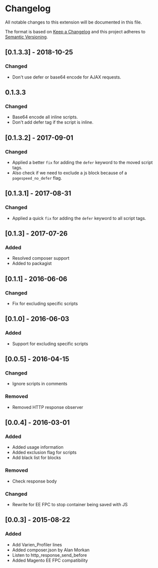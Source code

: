 # Changelog
All notable changes to this extension will be documented in this file.

The format is based on [Keep a Changelog](http://keepachangelog.com/en/1.0.0/)
and this project adheres to [Semantic Versioning](http://semver.org/spec/v2.0.0.html).

## [0.1.3.3] - 2018-10-25
### Changed
- Don't use defer or base64 encode for AJAX requests.

## 0.1.3.3
### Changed
- Base64 encode all inline scripts.
- Don't add defer tag if the script is inline.

## [0.1.3.2] - 2017-09-01
### Changed
- Applied a better `fix` for adding the `defer` keyword to the moved script tags.
- Also check if we need to exclude a js block because of a `pagespeed_no_defer` flag.

## [0.1.3.1] - 2017-08-31
### Changed
- Applied a quick `fix` for adding the `defer` keyword to all script tags.

## [0.1.3] - 2017-07-26
### Added
- Resolved composer support
- Added to packagist

## [0.1.1] - 2016-06-06
### Changed
- Fix for excluding specific scripts

## [0.1.0] - 2016-06-03
### Added
- Support for excluding specific scripts

## [0.0.5] - 2016-04-15
### Changed
- Ignore scripts in comments

### Removed
- Removed HTTP response observer

## [0.0.4] - 2016-03-01
### Added
- Added usage information
- Added exclusion flag for scripts
- Add black list for blocks

### Removed
- Check response body

### Changed
- Rewrite for EE FPC to stop container being saved with JS

## [0.0.3] - 2015-08-22
### Added
- Add Varien_Profiler lines
- Added composer.json by Alan Morkan
- Listen to http_response_send_before
- Added Magento EE FPC compatibility
